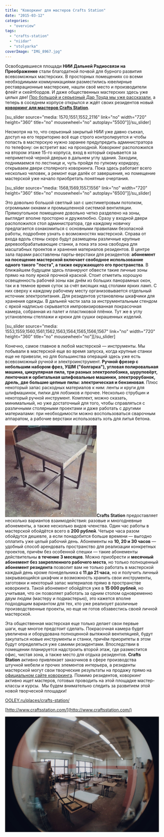 ```yaml
---
title: "Коворкинг для мастеров Crafts Station"
date: "2015-03-12"
categories: 
  - "overview"
tags: 
  - "crafts-station"
  - "niidar"
  - "stolyarka"
coverImage: "IMG_8967.jpg"
---
```


Освободившиеся площади **НИИ Дальней Радиосвязи на Преображенке** стали благодатной почвой для бурного развития всевозможных мастерских. В просторных помещениях со всеми необходимыми коммуникациями разместились ювелирные реставрационные мастерские, нашли своё место и производители флейт и скейтбордов. И даже общественных мастерских здесь уже целых две! [Про большой и серьезный Дар Труда мы уже рассказали](http://ooley.ru/proizvodstvenny-j-kovorking-dar-truda/ "Производственный коворкинг “Дар труда”"), а теперь в соседнем корпусе открылся и ждёт своих резидентов новый [**коворкинг для мастеров Crafts Station**](http://ooley.ru/places/crafts-station/ "Crafts Station").

\[su\_slider source="media: 1570,1551,1552,2116" link="no" width="720" height="360" title="no" mousewheel="no" autoplay="5500"\]\[/su\_slider\]

Несмотря на то, что серьезный закрытый НИИ уже давно съехал, доступ на его территорию всё еще строго контролируется и чтобы попасть в мастерскую нужно заранее предупредить администратора по телефону: он встретит вас на проходной. Коворкинг расположился на втором этаже 15-го корпуса, вход в который скрывается за неприметной черной дверью в дальнем углу здания. Заходим, поднимаемся по лестнице и, чуть пройдя по гулкому коридору, открываем двери столярного коворкинга. Пока здесь работает всего несколько человек, а ремонт еще далёк от завершения, но помещение мастерской уже начало приобретать понятные очертания.

\[su\_slider source="media: 1568,1569,1557,1556" link="no" width="720" height="360" title="no" mousewheel="no" autoplay="6500"\]\[/su\_slider\]

Это довольно большой светлый зал с шестиметровым потолком, огромными окнами и промышленной системой вентиляции. Прямоугольное помещение довольно четко разделено на зоны, выглядит вполне просторно и дружелюбно. Сразу у входной двери расположился стол администратора, где каждому новичку предлагается ознакомиться с основными правилами безопасной работы, подробнее узнать о возможностях мастерской. Справа от входа вдоль стены скоро будут размещены различные крупные деревообрабатывающие станки, а пока эта зона свободна для масштабных проектов и хранения материалов резидентов. В центре зала парами расставлены парты-верстаки для резидентов: **абонемент на посещение мастерской включает свободное использование одного такого "поста", а также окружающего его пространства**. В ближайшем будущем здесь планируют обвести такие личные зоны прямо на полу яркой прочной краской. Стоит отметить хорошую освещенность рабочей зоны как днём из больших панорамных окон, так и в темное время суток за счёт висящих над столами ярких ламп. С них сверху к каждому рабочему месту организовывается отдельный источник электропитания. Для резидентов установлены шкафчики для хранения одежды. В дальней части зала за инструментальным стендом с яркой надписью скрывается импровизированная покрасочная камера, собранная из палет и пластиковой плёнки. Тут же в углу установлены стеллажи и крюки для сушки окрашенных изделий.

\[su\_slider source="media: 1553,1559,1560,1561,1562,1563,1564,1565,1566,1567" link="no" width="720" height="360" title="no" mousewheel="no"\]\[/su\_slider\]

Конечно, самое главное в любой мастерской — инструменты. Мы побывали в мастерской еще во время запуска, когда крупные станки еще не привезли, но для большинства операций здесь уже есть всевозможный ручной и электроинструмент. **Ручной фрезер с небольшим набором фрез, УШМ ("болгарка"), угловая полировальная машина, цикрулярная пила, три разных электролобзика, шуруповёрт, ленточная и орбитальная шлифовальные машинки, электрорубанок, дрель, две большие цепные пилы: электрическая и бензиновая**. Плюс некоторый запас расходных материалов к ним: ленты и круги для шлифмашинок, пилки для лобзиков и прочее. Несколько струбцин и некоторый ручной инструмент. Комплект, можно сказать, минимальный, но уже достаточный для того, чтобы справляться с различными столярными проектами и даже работать с другими материалами: при необходимости можно воспользоваться сварочным аппаратом, а рабочие верстаки использовать хоть для литья бетона.

**![3e733f_e045c7327600452285277b4cc39c72fe](images/3e733f_e045c7327600452285277b4cc39c72fe-300x300.jpg)Crafts Station** предоставляет несколько вариантов взаимодействия: разовые и многодневные абонементы, а также несколько видов членства. Один час работы в мастерской обойдётся всего в **200 рублей**. Четыре часа разом обойдутся дешевле, а если понадобится больше времени — выгодно оплатить уже целый рабочий день. Абонементы на **10, 20 и 30 часов** — удобный способ арендовать пространство для реализации конкретных проектов, причём без особенной спешки — такие абонементы действительны **в течение 3 месяцев**. Можно приобрести и **месячный абонемент без закрепленного рабочего места**, но только полноценный **абонемент резидента** позволит вам не только работать в мастерской каждый день кроме понедельника **с 11 до 21 часа**, но и получить личный закрывающийся шкафчик и возможность хранить свои инструменты, заготовки и некоторый запас материалов прямо в пространстве коворкинга. Такой абонемент обойдётся уже в **15 000 рублей**, но учитывая, что он позволяет работать за одним столом одновременно двум людям (мастеру и подмастерью), это кажется вполне подходящим вариантом для тех, кто уже реализует различные производственные проекты, но еще не готов обзавестись своей личной мастерской.

Эта общественная мастерская еще только делает свои первые шаги, еще многое предстоит сделать. Покрасочная камера будет увеличена и оборудована полноценной вытяжной вентиляцией, будут закупаться новые инструменты и станки, причём приоритеты в этом будут определяться уже самими резидентами. Впоследствии в помещении планируется надстроить второй этаж, где разместится офис, чистая зона, а также место для отдыха резидентов. **Crafts Station** активно привлекает заказчиков в сфере производства штучной мебели и прочих элементов интерьера, а резиденты мастерской могут свои творческие результаты на продажу прямо на [официальном сайте коворкинга](http://www.craftsstation.com/). Помимо резидентов, коворкинг активно ищет мастеров, готовых проводить на этой площадке мастер-классы и курсы.  Мы будем внимательно следить за развитием этой новой творческой площадки!

[OOLEY.ru/places/crafts-station/](http://ooley.ru/places/crafts-station/ "Crafts Station")

[http://www.craftsstation.com/](http://www.craftsstation.com/)

![IMG_8965](images/IMG_8965-1600x1200.jpg)
